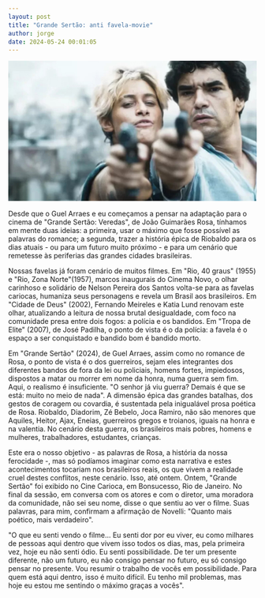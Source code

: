```yaml
---
layout: post
title: "Grande Sertão: anti favela-movie"
author: jorge
date: 2024-05-24 00:01:05
---
```

![](/uploads/grande-sert.jpg)

Desde que o Guel Arraes e eu começamos a pensar na adaptação para o cinema de "Grande Sertão: Veredas", de João Guimarães Rosa, tínhamos em mente duas ideias: a primeira, usar o máximo que fosse possível as palavras do romance; a segunda, trazer a história épica de Riobaldo para os dias atuais - ou para um futuro muito próximo - e para um cenário que remetesse às periferias das grandes cidades brasileiras.

Nossas favelas já foram cenário de muitos filmes. Em "Rio, 40 graus" (1955) e "Rio, Zona Norte"(1957), marcos inaugurais do Cinema Novo, o olhar carinhoso e solidário de Nelson Pereira dos Santos volta-se para as favelas cariocas, humaniza seus personagens e revela um Brasil aos brasileiros. Em "Cidade de Deus" (2002), Fernando Meireles e Katia Lund renovam este olhar, atualizando a leitura de nossa brutal desigualdade, com foco na comunidade presa entre dois fogos: a polícia e os bandidos. Em "Tropa de Elite" (2007), de José Padilha, o ponto de vista é o da polícia: a favela é o espaço a ser conquistado e bandido bom é bandido morto.

Em "Grande Sertão" (2024), de Guel Arraes, assim como no romance de Rosa, o ponto de vista é o dos guerreiros, sejam eles integrantes dos diferentes bandos de fora da lei ou policiais, homens fortes, impiedosos, dispostos a matar ou morrer em nome da honra, numa guerra sem fim. Aqui, o realismo é insuficiente. "O senhor já viu guerra? Demais é que se está: muito no meio de nada". A dimensão épica das grandes batalhas, dos gestos de coragem ou covardia, é sustentada pela inigualável prosa poética de Rosa. Riobaldo, Diadorim, Zé Bebelo, Joca Ramiro, não são menores que Aquiles, Heitor, Ajax, Eneias, guerreiros gregos e troianos, iguais na honra e na valentia. No cenário desta guerra, os brasileiros mais pobres, homens e mulheres, trabalhadores, estudantes, crianças.

Este era o nosso objetivo - as palavras de Rosa, a história da nossa ferocidade -, mas só podíamos imaginar como esta narrativa e estes acontecimentos tocariam nos brasileiros reais, os que vivem a realidade cruel destes conflitos, neste cenário. Isso, até ontem. Ontem, "Grande Sertão" foi exibido no Cine Carioca, em Bonsucesso, Rio de Janeiro. No final da sessão, em conversa com os atores e com o diretor, uma moradora da comunidade, não sei seu nome, disse o que sentiu ao ver o filme. Suas palavras, para mim, confirmam a afirmação de Novelli: "Quanto mais poético, mais verdadeiro".

"O que eu senti vendo o filme... Eu senti dor por eu viver, eu como milhares de pessoas aqui dentro que vivem isso todos os dias, mas, pela primeira vez, hoje eu não senti ódio. Eu senti possibilidade. De ter um presente diferente, não um futuro, eu não consigo pensar no futuro, eu só consigo pensar no presente. Vou resumir o trabalho de vocês em possibilidade. Para quem está aqui dentro, isso é muito difícil. Eu tenho mil problemas, mas hoje eu estou me sentindo o máximo graças a vocês".